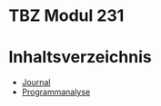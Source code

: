 # TBZ Modul 231

# Inhaltsverzeichnis
- [Journal](01_Journal.md)
- [Programmanalyse](02_Programmanalyse.md)
